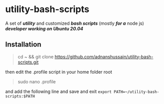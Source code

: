 # utility-bash-scripts
A set of ***utility*** and customized ***bash scripts*** (mostly ***for a*** node js) ***developer working on Ubuntu 20.04***

## Installation
>cd ~ && git clone https://github.com/adnanshussain/utility-bash-scripts.git

then edit the .profile script in your home folder root
>sudo nano .profile

and add the following line and save and exit
`export PATH=~/utility-bash-scripts:$PATH`



